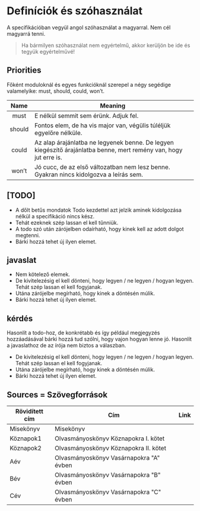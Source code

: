 Definíciók és szóhasználat
======

A specifikációban vegyül angol szóhasználat a magyarral. Nem cél magyarrá tenni.
> Ha bármilyen szóhasználat nem egyértelmű, akkor kerüljön be ide és tegyük egyértelművé!

## Priorities
Főként moduloknál és egyes funkcióknál szerepel a négy segédige valamelyike: must, should, could, won’t.

| Name      | Meaning |
| :---: | --- |
| must | E nélkül semmit sem érünk. Adjuk fel. |
| should |	Fontos elem, de ha vis major van, végülis túléljük egyelőre nélküle. |
| could |	Az alap árajánlatba ne legyenek benne. De legyen kiegészítő árajánlatba benne, mert remény van, hogy jut erre is. |
| won’t |	Jó cucc, de az első változatban nem lesz benne. Gyakran nincs kidolgozva a leírás sem. |

## [TODO]
- A dőlt betűs mondatok Todo kezdettel azt jelzik aminek kidolgozása nélkül a specifikáció nincs kész. 
- Tehát ezeknek szép lassan el kell tűnniük.
- A todo szó után zárójelben odaírható, hogy kinek kell az adott dolgot megtenni. 
- Bárki hozzá tehet új ilyen elemet.

## javaslat
- Nem kötelező elemek. 
- De kivitelezésig el kell dönteni, hogy legyen / ne legyen / hogyan legyen. Tehát szép lassan el kell fogyjanak. 
- Utána zárójelbe megírható, hogy kinek a döntésén múlik.
- Bárki hozzá tehet új ilyen elemet.

## kérdés
Hasonlít a todo-hoz, de konkrétabb és így például megjegyzés hozzáadásával bárki hozzá tud szólni, hogy vajon hogyan lenne jó. Hasonlít a javaslathoz de az írója nem biztos a válaszban.

- De kivitelezésig el kell dönteni, hogy legyen / ne legyen / hogyan legyen. Tehát szép lassan el kell fogyjanak. 
- Utána zárójelbe megírható, hogy kinek a döntésén múlik.
- Bárki hozzá tehet új ilyen elemet.

## Sources = Szövegforrások

| Rövidített cím | Cím | Link |
| --- | --- | --- |
| Misekönyv | Misekönyv | |
| Köznapok1 | Olvasmányoskönyv Köznapokra I. kötet | |
| Köznapok2 | Olvasmányoskönyv Köznapokra II. kötet | |
| Aév | Olvasmányoskönyv Vasárnapokra "A" évben | |
| Bév | Olvasmányoskönyv Vasárnapokra "B" évben | |
| Cév | Olvasmányoskönyv Vasárnapokra "C" évben | |